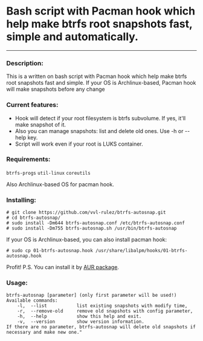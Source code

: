 # Bash script with Pacman hook which help make btrfs root snapshots fast, simple and automatically.
***
### Description: 
This is a written on bash script with Pacman hook which help make btrfs root snapshots fast and simple. If your OS is Archlinux-based, Pacman hook will make snapshots before any change 

### Current features:
* Hook will detect if your root filesystem is btrfs subvolume. If yes, it'll make snapshot of it.
* Also you can manage snapshots: list and delete old ones. Use -h or --help key.
* Script will work even if your root is LUKS container.
### Requirements:
`btrfs-progs`
`util-linux`
`coreutils`

Also Archlinux-based OS for pacman hook.
### Installing: 
```
# git clone https://github.com/vvl-rulez/btrfs-autosnap.git
# cd btrfs-autosnap/
# sudo install -Dm644 btrfs-autosnap.conf /etc/btrfs-autosnap.conf
# sudo install -Dm755 btrfs-autosnap.sh /usr/bin/btrfs-autosnap
```
If your OS is Archlinux-based, you can also install pacman hook:
```
# sudo cp 01-btrfs-autosnap.hook /usr/share/libalpm/hooks/01-btrfs-autosnap.hook
```
Profit!
P.S. You can install it by [AUR package](https://aur.archlinux.org/packages/btrfs-autosnap/).
### Usage: 
```
btrfs-autosnap [parameter] (only first parameter will be used!)
Available commands:
    -l,  --list           list existing snapshots with modify time,
    -r,  --remove-old     remove old snapshots with config parameter,
    -h,  --help           show this help and exit.
    -v,  --version        show version information.
If there are no parameter, btrfs-autosnap will delete old snapshots if necessary and make new one."
```
